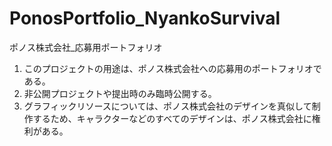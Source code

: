 # PonosPortfolio_NyankoSurvival
ポノス株式会社_応募用ポートフォリオ

1. このプロジェクトの用途は、ポノス株式会社への応募用のポートフォリオである。
2. 非公開プロジェクトや提出時のみ臨時公開する。
3. グラフィックリソースについては、ポノス株式会社のデザインを真似して制作するため、キャラクターなどのすべてのデザインは、ポノス株式会社に権利がある。
